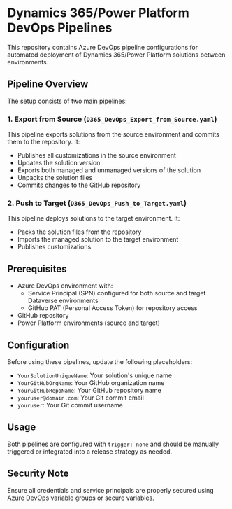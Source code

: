 # Dynamics 365/Power Platform DevOps Pipelines

This repository contains Azure DevOps pipeline configurations for automated deployment of Dynamics 365/Power Platform solutions between environments.

## Pipeline Overview

The setup consists of two main pipelines:

### 1. Export from Source (`D365_DevOps_Export_from_Source.yaml`)
This pipeline exports solutions from the source environment and commits them to the repository. It:
- Publishes all customizations in the source environment
- Updates the solution version
- Exports both managed and unmanaged versions of the solution
- Unpacks the solution files
- Commits changes to the GitHub repository

### 2. Push to Target (`D365_DevOps_Push_to_Target.yaml`)
This pipeline deploys solutions to the target environment. It:
- Packs the solution files from the repository
- Imports the managed solution to the target environment
- Publishes customizations

## Prerequisites

- Azure DevOps environment with:
  - Service Principal (SPN) configured for both source and target Dataverse environments
  - GitHub PAT (Personal Access Token) for repository access
- GitHub repository
- Power Platform environments (source and target)

## Configuration

Before using these pipelines, update the following placeholders:
- `YourSolutionUniqueName`: Your solution's unique name
- `YourGitHubOrgName`: Your GitHub organization name
- `YourGitHubRepoName`: Your GitHub repository name
- `youruser@domain.com`: Your Git commit email
- `youruser`: Your Git commit username

## Usage

Both pipelines are configured with `trigger: none` and should be manually triggered or integrated into a release strategy as needed.

## Security Note

Ensure all credentials and service principals are properly secured using Azure DevOps variable groups or secure variables.
